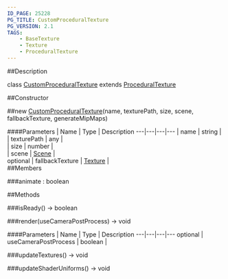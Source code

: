 ```yaml
---
ID_PAGE: 25228
PG_TITLE: CustomProceduralTexture
PG_VERSION: 2.1
TAGS:
    - BaseTexture
    - Texture
    - ProceduralTexture
---
```

##Description

class [CustomProceduralTexture](/classes/2.2/CustomProceduralTexture) extends [ProceduralTexture](/classes/2.2/ProceduralTexture)



##Constructor

##new [CustomProceduralTexture](/classes/2.2/CustomProceduralTexture)(name, texturePath, size, scene, fallbackTexture, generateMipMaps)



####Parameters
 | Name | Type | Description
---|---|---|---
 | name | string |  
 | texturePath | any |  
 | size | number |  
 | scene | [Scene](/classes/2.2/Scene) |  
optional | fallbackTexture | [Texture](/classes/2.2/Texture) |  
##Members

###animate : boolean



##Methods

###isReady() &rarr; boolean


###render(useCameraPostProcess) &rarr; void



####Parameters
 | Name | Type | Description
---|---|---|---
optional | useCameraPostProcess | boolean |  

###updateTextures() &rarr; void


###updateShaderUniforms() &rarr; void


